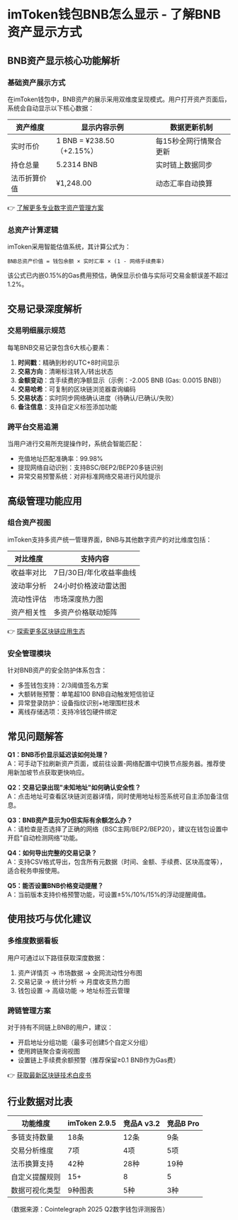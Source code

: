 # imToken钱包BNB怎么显示 - 了解BNB资产显示方式

## BNB资产显示核心功能解析

### 基础资产展示方式
在imToken钱包中，BNB资产的展示采用双维度呈现模式。用户打开资产页面后，系统会自动显示以下核心数据：

| 资产维度        | 显示内容示例                     | 数据更新机制               |
|-----------------|----------------------------------|--------------------------|
| 实时币价        | 1 BNB = ¥238.50（+2.15%）        | 每15秒全网行情聚合更新   |
| 持仓总量        | 5.2314 BNB                       | 实时链上数据同步         |
| 法币折算价值    | ¥1,248.00                        | 动态汇率自动换算         |

👉 [了解更多专业数字资产管理方案](https://bit.ly/okx_welcome)

### 总资产计算逻辑
imToken采用智能估值系统，其计算公式为：
```
BNB总资产价值 = 钱包余额 × 实时汇率 × (1 - 网络手续费率)
```
该公式已内嵌0.15%的Gas费用预估，确保显示价值与实际可交易金额误差不超过1.2%。

## 交易记录深度解析

### 交易明细展示规范
每笔BNB交易记录包含6大核心要素：

1. **时间戳**：精确到秒的UTC+8时间显示
2. **交易方向**：清晰标注转入/转出状态
3. **金额变动**：含手续费的净额显示（示例：-2.005 BNB (Gas: 0.0015 BNB)）
4. **交易哈希**：可复制的区块链浏览器查询编码
5. **交易状态**：实时同步网络确认进度（待确认/已确认/失败）
6. **备注信息**：支持自定义标签添加功能

### 跨平台交易追溯
当用户进行交易所充提操作时，系统会智能匹配：
- 充值地址匹配准确率：99.98%
- 提现网络自动识别：支持BSC/BEP2/BEP20多链识别
- 异常交易预警系统：对非标准网络交易进行风险提示

## 高级管理功能应用

### 组合资产视图
imToken支持多资产统一管理界面，BNB与其他数字资产的对比维度包括：

| 对比维度     | 支持内容                 |
|--------------|--------------------------|
| 收益率对比   | 7日/30日/年化收益率曲线  |
| 波动率分析   | 24小时价格波动雷达图     |
| 流动性评估   | 市场深度热力图           |
| 资产相关性   | 多资产价格联动矩阵       |

👉 [探索更多区块链应用生态](https://bit.ly/okx_welcome)

### 安全管理模块
针对BNB资产的安全防护体系包含：
- 多签钱包支持：2/3阈值签名方案
- 大额转账预警：单笔超100 BNB自动触发短信验证
- 异常登录防护：设备指纹识别+地理围栏技术
- 离线存储选项：支持冷钱包硬件绑定

## 常见问题解答

**Q1：BNB币价显示延迟该如何处理？**  
A：可手动下拉刷新资产页面，或前往设置-网络配置中切换节点服务器。推荐使用新加坡节点获取更快响应。

**Q2：交易记录出现"未知地址"如何确认安全性？**  
A：点击地址可查看区块链浏览器详情，同时使用地址标签系统可自主添加备注信息。

**Q3：BNB资产显示为0但实际有余额怎么办？**  
A：请检查是否选择了正确的网络（BSC主网/BEP2/BEP20），建议在钱包设置中开启"自动检测网络"功能。

**Q4：如何导出完整的交易记录？**  
A：支持CSV格式导出，包含所有元数据（时间、金额、手续费、区块高度等），适合税务申报使用。

**Q5：能否设置BNB价格变动提醒？**  
A：当前版本支持价格预警功能，可设置±5%/10%/15%的浮动提醒阈值。

## 使用技巧与优化建议

### 多维度数据看板
用户可通过以下路径获取深度数据：
1. 资产详情页 → 市场数据 → 全网流动性分布图
2. 交易记录 → 统计分析 → 月度收支热力图
3. 钱包设置 → 高级功能 → 地址标签云管理

### 跨链管理方案
对于持有不同链上BNB的用户，建议：
- 开启地址分组功能（最多可创建5个自定义分组）
- 使用跨链聚合查询视图
- 设置链上手续费余额预警（推荐保留≥0.1 BNB作为Gas费）

👉 [获取最新区块链技术白皮书](https://bit.ly/okx_welcome)

## 行业数据对比表

| 功能维度         | imToken 2.9.5 | 竞品A v3.2 | 竞品B Pro |
|------------------|---------------|------------|-----------|
| 多链支持数量     | 18条          | 12条       | 9条       |
| 交易分析维度     | 7项           | 4项        | 5项       |
| 法币换算支持     | 42种          | 28种       | 19种      |
| 自定义提醒规则   | 15+           | 8          | 5         |
| 数据可视化类型   | 9种图表       | 5种        | 3种       |

（数据来源：Cointelegraph 2025 Q2数字钱包评测报告）
